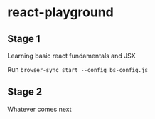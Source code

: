 # react-playground

## Stage 1

Learning basic react fundamentals and JSX

Run `browser-sync start --config bs-config.js`

## Stage 2

Whatever comes next